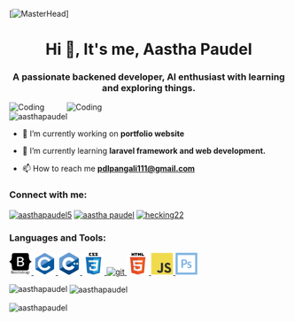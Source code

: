 [![MasterHead](https://www.postermywall.com/index.php/posterbuilder/load/1d3eaf40697b2f67d8c9afacd0b1fe16#.ZTGC_WNBw2x)]


<h1 align="center">Hi 👋, It's me, Aastha Paudel</h1>
<h3 align="center">A passionate backened developer, AI enthusiast with learning and exploring things.</h3>
<img align="left" alt="Coding" width="100" src=https://th.bing.com/th/id/OIP.zKFKcR-scneOIV5no3RCrAHaJQ?pid=ImgDet&w=540&h=675&rs=1>
<img align="right" alt="Coding" width="400" src=https://th.bing.com/th/id/R.acf17f9f427bdcef8b9f714cb115862d?rik=UKQ61YS%2beVS6TA&pid=ImgRaw&r=0>

<p align="left"> <img src="https://komarev.com/ghpvc/?username=aasthapaudel&label=Profile%20views&color=0e75b6&style=flat" alt="aasthapaudel" /> </p>

- 🔭 I’m currently working on **portfolio website**

- 🌱 I’m currently learning **laravel framework and web development.**

- 📫 How to reach me **pdlpangali111@gmail.com**

<h3 align="left">Connect with me:</h3>
<p align="left">
<a href="https://twitter.com/aasthapaudel5" target="blank"><img align="center" src="https://raw.githubusercontent.com/rahuldkjain/github-profile-readme-generator/master/src/images/icons/Social/twitter.svg" alt="aasthapaudel5" height="30" width="40" /></a>
<a href="https://linkedin.com/in/aastha paudel" target="blank"><img align="center" src="https://raw.githubusercontent.com/rahuldkjain/github-profile-readme-generator/master/src/images/icons/Social/linked-in-alt.svg" alt="aastha paudel" height="30" width="40" /></a>
<a href="https://discord.gg/hecking22" target="blank"><img align="center" src="https://raw.githubusercontent.com/rahuldkjain/github-profile-readme-generator/master/src/images/icons/Social/discord.svg" alt="hecking22" height="30" width="40" /></a>
</p>

<h3 align="left">Languages and Tools:</h3>
<p align="left"> <a href="https://getbootstrap.com" target="_blank" rel="noreferrer"> <img src="https://raw.githubusercontent.com/devicons/devicon/master/icons/bootstrap/bootstrap-plain-wordmark.svg" alt="bootstrap" width="40" height="40"/> </a> <a href="https://www.cprogramming.com/" target="_blank" rel="noreferrer"> <img src="https://raw.githubusercontent.com/devicons/devicon/master/icons/c/c-original.svg" alt="c" width="40" height="40"/> </a> <a href="https://www.w3schools.com/cpp/" target="_blank" rel="noreferrer"> <img src="https://raw.githubusercontent.com/devicons/devicon/master/icons/cplusplus/cplusplus-original.svg" alt="cplusplus" width="40" height="40"/> </a> <a href="https://www.w3schools.com/css/" target="_blank" rel="noreferrer"> <img src="https://raw.githubusercontent.com/devicons/devicon/master/icons/css3/css3-original-wordmark.svg" alt="css3" width="40" height="40"/> </a> <a href="https://git-scm.com/" target="_blank" rel="noreferrer"> <img src="https://www.vectorlogo.zone/logos/git-scm/git-scm-icon.svg" alt="git" width="40" height="40"/> </a> <a href="https://www.w3.org/html/" target="_blank" rel="noreferrer"> <img src="https://raw.githubusercontent.com/devicons/devicon/master/icons/html5/html5-original-wordmark.svg" alt="html5" width="40" height="40"/> </a> <a href="https://developer.mozilla.org/en-US/docs/Web/JavaScript" target="_blank" rel="noreferrer"> <img src="https://raw.githubusercontent.com/devicons/devicon/master/icons/javascript/javascript-original.svg" alt="javascript" width="40" height="40"/> </a> <a href="https://www.photoshop.com/en" target="_blank" rel="noreferrer"> <img src="https://raw.githubusercontent.com/devicons/devicon/master/icons/photoshop/photoshop-line.svg" alt="photoshop" width="40" height="40"/> </a> </p>

<p><img align="left" src="https://github-readme-stats.vercel.app/api/top-langs?username=aasthapaudel&show_icons=true&locale=en&layout=compact" alt="aasthapaudel" /></p>

<p>&nbsp;<img align="center" src="https://github-readme-stats.vercel.app/api?username=aasthapaudel&show_icons=true&locale=en" alt="aasthapaudel" /></p>

<p><img align="center" src="https://github-readme-streak-stats.herokuapp.com/?user=aasthapaudel&" alt="aasthapaudel" /></p>
